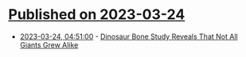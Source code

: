 # [Published on 2023-03-24](index.md)

* [2023-03-24, 04:51:00](https://soylentnews.org/article.pl?sid=23/03/23/046210&from=rss) - [Dinosaur Bone Study Reveals That Not All Giants Grew Alike](https://soylentnews.org/article.pl?sid=23/03/23/046210&from=rss)
